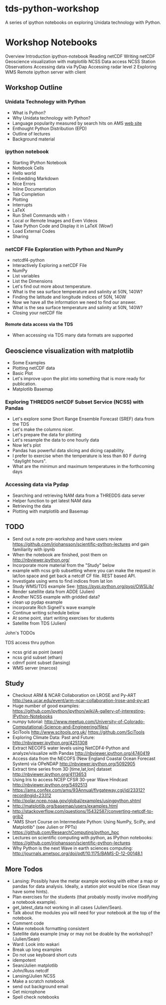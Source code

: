 tds-python-workshop
===================

A series of ipython notebooks on exploring Unidata technology with Python.

# Workshop Notebooks

Overview
Introduction
ipython-notebook
Reading netCDF
Writing netCDF
Geoscience visualization with matplotlib
NCSS Data access
NCSS Station Observations
Accessing data via PyDap
Accessing radar level 2
Exploring WMS
Remote ipython server with client

## Workshop Outline

### Unidata Technology with Python
- What is Python?
- Why Unidata technology with Python?
- Language popularity measured by search hits on AMS [web site](https://ams.confex.com/ams/93Annual/webprogram/start.html#srch=words%7Cjava%7Cmethod%7Cand%7Cpge%7C2)
- Enthought Python Distribution (EPD)
- Outline of lectures
- Background material

### ipython notebook
- Starting IPython Notebook
- Notebook Cells
- Hello world
- Embedding Markdown
- Nice Errors
- Inline Documentation
- Tab Completion
- Plotting
- Interrupts
- LaTeX 
- Run Shell Commands with `!`
- Local or Remote Images and Even Videos
- Take Python Code and Display it in LaTeX (Wow!)
- Load External Codes
- Sharing

### netCDF File Exploration with Python and NumPy
- netcdf4-python
- Interactively Exploring a netCDF File
- NumPy
- List variables
- List the Dimensions
- Let's find out more about temperature.
- What is the sea surface temperature and salinity at 50N, 140W?
- Finding the latitude and longitude indices of 50N, 140W
- Now we have all the information we need to find our answer.
- What is the sea surface temperature and salinity at 50N, 140W?
- Closing your netCDF file
#### Remote data access via the TDS
- When accessing via TDS many data formats are supported

## Geoscience visualization with matplotlib ##
- Some Examples
- Plotting netCDF data
- Basic Plot
- Let's improve upon the plot into something that is more ready for publication.
- Matplotlib Basemap

### Exploring THREDDS netCDF Subset Service (NCSS) with Pandas
- Let's explore some Short Range Ensemble Forecast (SREF) data from the TDS
- Let's make the columns nicer.
- Let's prepare the data for plotting
- Let's resample the data to one hourly data
- Now let's plot
- Pandas has powerful data slicing and dicing capability.
- I prefer to exercise when the temperature is less than 80 F during "daylight hours". 
- What are the minimun and maximum temperatures in the forthcoming days

### Accessing data via Pydap
- Searching and retrieving NAM data from a THREDDS data server
- Helper function to get latest NAM data
- Retrieving the data
- Plotting with matplotlib and Basemap

## TODO

- Send out a note pre-workshop and have users review https://github.com/jrjohansson/scientific-python-lectures and gain familiarity with ipynb
- When the notebook are finished, post them on http://nbviewer.ipython.org/
- Incorporate more material from the "Study" below
- example with ncss grib subsetting where you can make the request in lat/lon space and get back a netcdf CF file. REST based API.
- Investigate using wms to find indices from lat lon
- Study WMS/TDS example See: https://pypi.python.org/pypi/OWSLib/
- Render satellite data from ADDE (Julien)
- Another NCSS example with gridded data?
- clean up pydap example
- incorporate Rich Signell's wave example
- Continue writing schedule below
- At some point, start writing exercises for students
- Satellite from TDS (Julien)

John's TODOs

TDS access thru python

- ncss grid as point (sean)
- ncss grid subset (ethan)
- cdmrf point subset (lansing)
- WMS server (marcos)

## Study

- Checkout ARM & NCAR Collaboration on LROSE and Py-ART <http://sea.ucar.edu/event/arm-ncar-collaboration-lrose-and-py-art>
- Huge number of good examples: <https://github.com/ipython/ipython/wiki/A-gallery-of-interesting-IPython-Notebooks>
- numpy tutorial: <http://www.meetup.com/University-of-Colorado-Computational-Science-and-Engineering/files/>
- SciTools <http://www.scitools.org.uk/> <https://github.com/SciTools>
- Exploring Climate Data: Past and Future: http://nbviewer.ipython.org/4251308
- Extract NECOFS water levels using NetCDF4-Python and analyze/visualize with Pandas http://nbviewer.ipython.org/4740419
- Access data from the NECOFS (New England Coastal Ocean Forecast System) via OPeNDAP http://nbviewer.ipython.org/5092905
- Extract time series from 3D [time,lat,lon] dataset http://nbviewer.ipython.org/4113653
- Using Iris to access NCEP CFSR 30-year Wave Hindcast http://nbviewer.ipython.org/5492513
- https://ams.confex.com/ams/93Annual/flvgateway.cgi/id/23312?recordingid=23312
- http://polar.ncep.noaa.gov/global/examples/usingpython.shtml
- http://matplotlib.org/basemap/users/examples.html
- http://stackoverflow.com/questions/15432587/converting-netcdf-to-grib2
- "AMS Short Course on Intermediate Python: Using NumPy, SciPy, and Matplotlib" (see Julien or PPTs)
- https://github.com/ResearchComputing/python_hpc
- Lectures on scientific computing with python, as IPython notebooks: https://github.com/jrjohansson/scientific-python-lectures
- Why Python is the next Wave in earth sciences computing: http://journals.ametsoc.org/doi/pdf/10.1175/BAMS-D-12-00148.1

## More Todos

- Lansing: Possibly have the metar example working with either a map or pandas for data analysis. Ideally, a station plot would be nice (Sean may have some hints).
- Plan exercises for the students (that probably mostly involve modifying a notebook example).
- get_latest_data not working in all cases (Julien/Sean).
- Talk about the modules you will need for your notebook at the top of the notebook.
- Comment code
- Make notebook formatting consistent
- Satellite data example (may or may not be doable by the workshop)? (Julien/Sean) 
- Ward: Look into wakari
- Break up long examples
- Do not use keyboard short cuts
- idempotent
- Sean/Julien matplotlib
- John/Russ netcdf
- Lansing/Julien NCSS
- Make a scratch notebook
- send out background email
- Get microphone
- Spell check notebooks
